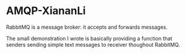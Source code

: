 # AMQP-XiananLi

RabbitMQ is a message broker: it accepts and forwards messages. 

The small demonstration I wrote is basically providing a function that
senders sending simple text messages to receiver thoughout RabbitMQ.

